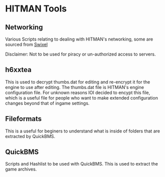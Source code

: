 # HITMAN Tools

## Networking
Various Scripts relating to dealing with HITMAN's networking, some are sourced from [Swixel](https://github.com/swixel)

Disclaimer: Not to be used for piracy or un-authorized access to servers.

## h6xxtea
This is used to decrypt thumbs.dat for editing and re-encrypt it for the engine to use after editing. The thumbs.dat file is HITMAN's engine configuration file. For unknown reasons IOI decided to encypt this file, which is a useful file for people who want to make extended configuration changes beyond that of ingame settings.

## Fileformats
This is a useful for beginers to understand what is inside of folders that are extracted by QuickBMS.

## QuickBMS
Scripts and Hashlist to be used with QuickBMS. This is used to extract the game archives.

